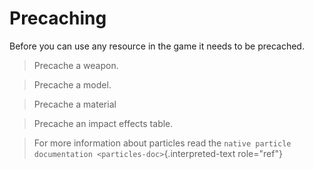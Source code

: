# Precaching

Before you can use any resource in the game it needs to be precached.

> Precache a weapon.

> Precache a model.

> Precache a material

> Precache an impact effects table.

> For more information about particles read the
> `native particle documentation <particles-doc>`{.interpreted-text
> role="ref"}
